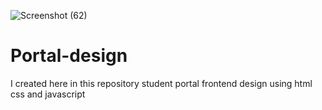 ![Screenshot (62)](https://github.com/user-attachments/assets/a2a29b01-7ac0-4129-9d72-0bd718d762b8)
# Portal-design
I created here in this repository  student portal frontend design using html css and javascript

